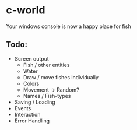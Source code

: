 # c-world
Your windows console is now a happy place for fish

## Todo:
* Screen output
  * Fish / other entities
  * Water
  * Draw / move fishes individually
  * Colors
  * Movement -> Random?
  * Names / Fish-types
* Saving / Loading
* Events
* Interaction
* Error Handling
